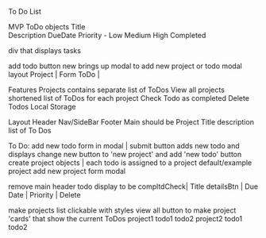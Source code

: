 To Do List

MVP
ToDo objects
    Title  
    Description
    DueDate
    Priority - Low Medium High
    Completed

div that displays tasks

add todo button
new brings up modal to add new project or todo
    modal layout
        Project | Form
        ToDo    | 

Features
    Projects
        contains separate list of ToDos
    View all projects
        shortened list of ToDos for each project
    Check Todo as completed
    Delete Todos
    Local Storage

Layout
Header
Nav/SideBar
Footer
Main
    should be Project Title
                description
                list of To Dos

To Do:
add new todo form in modal | submit button adds new todo and displays
                    change new button to 'new project' and add 'new todo' button
create project objects | each todo is assigned to a project
default/example project
add new project form modal

remove main header
todo display to be 
   compltdCheck| Title     detailsBtn | Due Date | Priority | Delete 

make projects list clickable with styles
view all button to make project 'cards' that show the current ToDos
            project1
                todo1
                todo2
            project2
                todo1
                todo2

